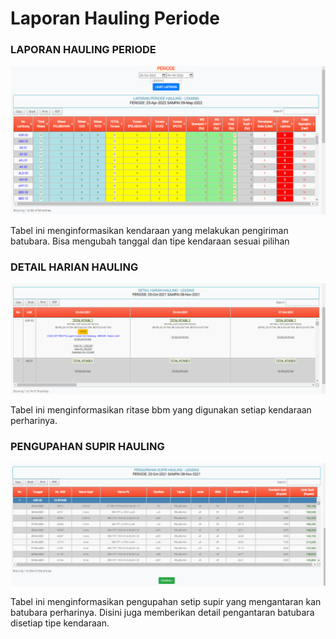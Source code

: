 # Laporan Hauling Periode

### LAPORAN HAULING PERIODE

![](../.gitbook/assets/laporan-periode-1.PNG)

Tabel ini menginformasikan kendaraan yang melakukan pengiriman batubara. Bisa mengubah tanggal dan tipe kendaraan sesuai pilihan

### DETAIL HARIAN HAULING

![](../.gitbook/assets/Laporanhaulingperiode1.png)

Tabel ini menginformasikan ritase bbm yang digunakan setiap kendaraan perharinya.

### PENGUPAHAN SUPIR HAULING

![](../.gitbook/assets/Laporanhaulingperiode2.png)

Tabel ini menginformasikan pengupahan setip supir yang mengantaran kan batubara perharinya. Disini juga memberikan detail pengantaran batubara disetiap tipe kendaraan.
